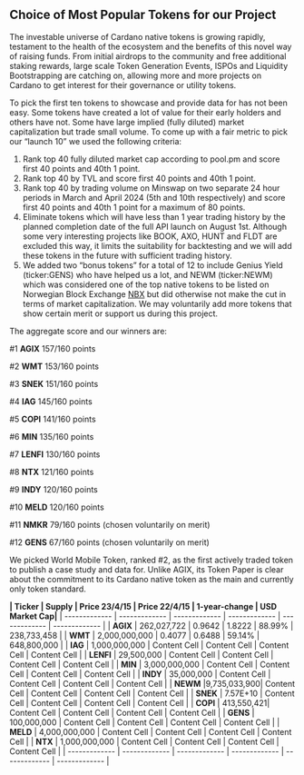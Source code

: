 ## Choice of Most Popular Tokens for our Project
The investable universe of Cardano native tokens is growing rapidly, testament to the health of the ecosystem and the benefits of this novel way of raising funds. From initial airdrops to the community and free additional staking rewards, large scale Token Generation Events, ISPOs and Liquidity Bootstrapping are catching on, allowing more and more projects on Cardano to get interest for their governance or utility tokens.

To pick the first ten tokens to showcase and provide data for has not been easy. Some tokens have created a lot of value for their early holders and others have not. Some have large implied (fully diluted) market capitalization but trade small volume. To come up with a fair metric to pick our “launch 10” we used the following criteria:

1) Rank top 40 fully diluted market cap according to pool.pm and score first 40 points and 40th 1 point.
2) Rank top 40 by TVL and score first 40 points and 40th 1 point.
3) Rank top 40 by trading volume on Minswap on two separate 24 hour periods in March and April 2024 (5th and 10th respectively) and score first 40 points and 40th 1 point for a maximum of 80 points.
4) Eliminate tokens which will have less than 1 year trading history by the planned completion date of the full API launch on August 1st. Although some very interesting projects like BOOK, AXO, HUNT and FLDT are excluded this way, it limits the suitability for backtesting and we will add these tokens in the future with sufficient trading history.
5) We added two “bonus tokens” for a total of 12 to include Genius Yield (ticker:GENS) who have helped us a lot, and NEWM (ticker:NEWM) which was considered one of the top native tokens to be listed on Norwegian Block Exchange [NBX](https://cardano.ideascale.com/c/idea/112966) but did otherwise not make the cut in terms of market capitalization. We may voluntarily add more tokens that show certain merit or support us during this project.

The aggregate score and our winners are:

#1 **AGIX**	157/160 points

#2 **WMT**	153/160 points

#3 **SNEK**	151/160 points

#4 **IAG**	145/160 points

#5 **COPI**	141/160 points

#6 **MIN**	135/160 points

#7 **LENFI**	130/160 points

#8 **NTX**	121/160 points

#9 **INDY**	120/160 points

#10 **MELD** 120/160 points 

#11 **NMKR**	79/160 points (chosen voluntarily on merit)

#12 **GENS**	67/160 points (chosen voluntarily on merit)

We picked World Mobile Token, ranked #2, as the first actively traded token to publish a case study and data for. Unlike AGIX, its Token Paper is clear about the commitment to its Cardano native token as the main and currently only token standard.


**|    Ticker     |     Supply    | Price 23/4/15 | Price 22/4/15 | 1-year-change | USD Market Cap|**
| ------------- | ------------- | ------------- | ------------- | ------------- | ------------- |
| **AGIX**  | 262,027,722 | 0.9642 | 1.8222  | 88.99%  | 238,733,458  |
| **WMT**  | 2,000,000,000 | 0.4077 | 0.6488 | 59.14%  | 648,800,000 |
| **IAG** | 1,000,000,000  | Content Cell  | Content Cell  | Content Cell  | Content Cell  |
| **LENFI** | 29,500,000 | Content Cell  | Content Cell  | Content Cell  | Content Cell  |
| **MIN**  | 3,000,000,000 | Content Cell  | Content Cell  | Content Cell  | Content Cell  |
| **INDY**  | 35,000,000 | Content Cell  | Content Cell  | Content Cell  | Content Cell  |
| **NEWM**  |9,735,033,900| Content Cell  | Content Cell  | Content Cell  | Content Cell  |
| **SNEK** | 7.57E+10  | Content Cell  | Content Cell  | Content Cell  | Content Cell  |
| **COPI**  | 413,550,421| Content Cell  | Content Cell  | Content Cell  | Content Cell  |
| **GENS** | 100,000,000  | Content Cell  | Content Cell  | Content Cell  | Content Cell  |
| **MELD**  | 4,000,000,000 | Content Cell  | Content Cell  | Content Cell  | Content Cell  |
| **NTX**  | 1,000,000,000 | Content Cell  | Content Cell  | Content Cell  | Content Cell  |
| ------------- | ------------- | ------------- | ------------- | ------------- | ------------- |
